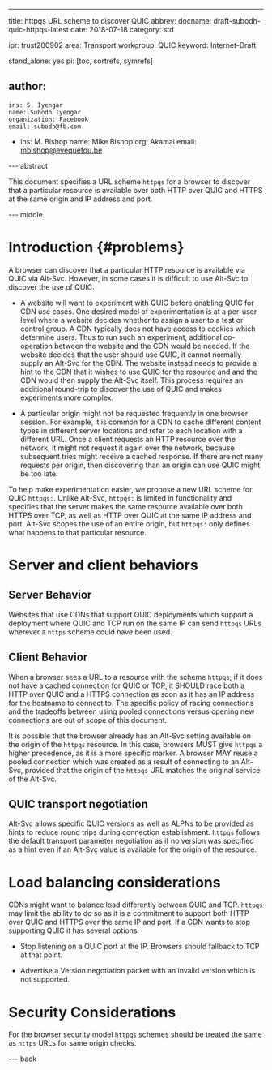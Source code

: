 ---
title: httpqs URL scheme to discover QUIC
abbrev:
docname: draft-subodh-quic-httpqs-latest
date: 2018-07-18
category: std

ipr: trust200902
area: Transport
workgroup: QUIC
keyword: Internet-Draft

stand_alone: yes
pi: [toc, sortrefs, symrefs]

author:
 -
    ins: S. Iyengar
    name: Subodh Iyengar
    organization: Facebook
    email: subodh@fb.com
 -
    ins: M. Bishop
    name: Mike Bishop
    org: Akamai
    email: mbishop@evequefou.be

--- abstract

This document specifies a URL scheme `httpqs` for a browser to discover that a
particular resource is available over both HTTP over QUIC and HTTPS at the same
origin and IP address and port.

--- middle

Introduction        {#problems}
============

A browser can discover that a particular HTTP resource is available via QUIC via
Alt-Svc.  However, in some cases it is difficult to use Alt-Svc to discover the
use of QUIC:

* A website will want to experiment with QUIC before enabling QUIC for CDN use
  cases.  One desired model of experimentation is at a per-user level where a
  website decides whether to assign a user to a test or control group.  A CDN
  typically does not have access to cookies which determine users.  Thus to run
  such an experiment, additional co-operation between the website and the CDN
  would be needed.  If the website decides that the user should use QUIC, it
  cannot normally supply an Alt-Svc for the CDN.  The website instead needs to
  provide a hint to the CDN that it wishes to use QUIC for the resource and and
  the CDN would then supply the Alt-Svc itself.  This process requires an
  additional round-trip to discover the use of QUIC and makes experiments more
  complex.

* A particular origin might not be requested frequently in one browser session.
  For example, it is common for a CDN to cache different content types in
  different server locations and refer to each location with a different URL.
  Once a client requests an HTTP resource over the network, it might not
  request it again over the network, because subsequent tries might receive a
  cached response.  If there are not many requests per origin, then discovering
  than an origin can use QUIC might be too late.

To help make experimentation easier, we propose a new URL scheme for QUIC
`httpqs:`.  Unlike Alt-Svc, `httpqs:` is limited in functionality and specifies
that the server makes the same resource available over both HTTPS over TCP, as
well as HTTP over QUIC at the same IP address and port.  Alt-Svc scopes the use
of an entire origin, but `httpqs:` only defines what happens to that particular
resource.


Server and client behaviors
===========================

Server Behavior
---------------

Websites that use CDNs that support QUIC deployments which support a deployment
where QUIC and TCP run on the same IP can send `httpqs` URLs wherever a `https`
scheme could have been used.


Client Behavior
---------------

When a browser sees a URL to a resource with the scheme `httpqs`, if it does not
have a cached connection for QUIC or TCP, it SHOULD race both a HTTP over QUIC
and a HTTPS connection as soon as it has an IP address for the hostname to
connect to.  The specific policy of racing connections and the tradeoffs between
using pooled connections versus opening new connections are out of scope of this
document.

It is possible that the browser already has an Alt-Svc setting available on the
origin of the `httpqs` resource.  In this case, browsers MUST give `httpqs` a
higher precedence, as it is a more specific marker.  A browser MAY reuse a
pooled connection which was created as a result of connecting to an Alt-Svc,
provided that the origin of the `httpqs` URL matches the original service of the
Alt-Svc.


QUIC transport negotiation
---------------------------

Alt-Svc allows specific QUIC versions as well as ALPNs to be provided as hints
to reduce round trips during connection establishment.  `httpqs` follows the
default transport parameter negotiation as if no version was specified as a
hint even if an Alt-Svc value is available for the origin of the resource.

Load balancing considerations
=============================

CDNs might want to balance load differently between QUIC and TCP.  `httpqs` may
limit the ability to do so as it is a commitment to support both HTTP over QUIC
and HTTPS over the same IP and port.  If a CDN wants to stop supporting QUIC it
has several options:

* Stop listening on a QUIC port at the IP. Browsers should fallback to TCP at
  that point.

* Advertise a Version negotiation packet with an invalid version which is not
  supported.


Security Considerations
=======================
For the browser security model `httpqs` schemes should be treated the same as
`https` URLs for same origin checks.



--- back
